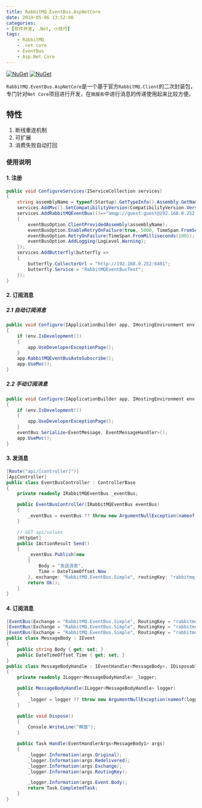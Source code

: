 ```yaml
---
title: RabbitMQ.EventBus.AspNetCore
date: 2019-05-06 13:52:00
categories:
- [软件开发, .Net, 小技巧]
tags: 
    - RabbitMQ
    - .net core
    - EventBus
    - Asp.Net Core
---
```


[![NuGet](https://img.shields.io/nuget/v/RabbitMQ.EventBus.AspNetCore.svg?style=popout)](https://www.nuget.org/packages/RabbitMQ.EventBus.AspNetCore)  [![NuGet](https://img.shields.io/nuget/dt/RabbitMQ.EventBus.AspNetCore.svg?style=popout)](https://www.nuget.org/packages/RabbitMQ.EventBus.AspNetCore)


`RabbitMQ.EventBus.AspNetCore`是一个基于官方`RabbitMQ.Client`的二次封装包，专门针对`Net Core`项目进行开发，在`微服务`中进行消息的传递使用起来比较方便。
## 特性
1. 断线重连机制
1. 可扩展
1. 消费失败自动打回

### 使用说明

#### 1. 注册
~~~ csharp
public void ConfigureServices(IServiceCollection services)
{
    string assemblyName = typeof(Startup).GetTypeInfo().Assembly.GetName().Name;
    services.AddMvc().SetCompatibilityVersion(CompatibilityVersion.Version_2_1);
    services.AddRabbitMQEventBus(()=>"amqp://guest:guest@192.168.0.252:5672/", eventBusOptionAction: eventBusOption =>
    {
        eventBusOption.ClientProvidedAssembly(assemblyName);
        eventBusOption.EnableRetryOnFailure(true, 5000, TimeSpan.FromSeconds(30));
        eventBusOption.RetryOnFailure(TimeSpan.FromMilliseconds(100));
        eventBusOption.AddLogging(LogLevel.Warning);
    });
    services.AddButterfly(butterfly =>
    {
        butterfly.CollectorUrl = "http://192.168.0.252:6401";
        butterfly.Service = "RabbitMQEventBusTest";
    });
}
~~~
#### 2. 订阅消息
##### 2.1 自动订阅消息
~~~ csharp
public void Configure(IApplicationBuilder app, IHostingEnvironment env, IServiceTracer tracer)
{
    if (env.IsDevelopment())
    {
        app.UseDeveloperExceptionPage();
    }
    app.RabbitMQEventBusAutoSubscribe();
    app.UseMvc();
}
~~~
##### 2.2 手动订阅消息
~~~ csharp
public void Configure(IApplicationBuilder app, IHostingEnvironment env, IRabbitMQEventBus eventBus)
{
    if (env.IsDevelopment())
    {
        app.UseDeveloperExceptionPage();
    }
    eventBus.Serialize<EventMessage, EventMessageHandler>();
    app.UseMvc();
}
~~~
#### 3. 发消息
~~~ csharp
[Route("api/[controller]")]
[ApiController]
public class EventBusController : ControllerBase
{
    private readonly IRabbitMQEventBus _eventBus;

    public EventBusController(IRabbitMQEventBus eventBus)
    {
        _eventBus = eventBus ?? throw new ArgumentNullException(nameof(eventBus));
    }

    // GET api/values
    [HttpGet]
    public IActionResult Send()
    {
        _eventBus.Publish(new
        {
            Body = "发送消息",
            Time = DateTimeOffset.Now
        }, exchange: "RabbitMQ.EventBus.Simple", routingKey: "rabbitmq.eventbus.test");
        return Ok();
    }
}
~~~
#### 4. 订阅消息
~~~ csharp
[EventBus(Exchange = "RabbitMQ.EventBus.Simple", RoutingKey = "rabbitmq.eventbus.test")]
[EventBus(Exchange = "RabbitMQ.EventBus.Simple", RoutingKey = "rabbitmq.eventbus.test1")]
[EventBus(Exchange = "RabbitMQ.EventBus.Simple", RoutingKey = "rabbitmq.eventbus.test2")]
public class MessageBody : IEvent
{
    public string Body { get; set; }
    public DateTimeOffset Time { get; set; }
}
public class MessageBodyHandle : IEventHandler<MessageBody>, IDisposable
{
    private readonly ILogger<MessageBodyHandle> _logger;

    public MessageBodyHandle(ILogger<MessageBodyHandle> logger)
    {
        _logger = logger ?? throw new ArgumentNullException(nameof(logger));
    }

    public void Dispose()
    {
        Console.WriteLine("释放");
    }

    public Task Handle(EventHandlerArgs<MessageBody1> args)
    {
        _logger.Information(args.Original);
        _logger.Information(args.Redelivered);
        _logger.Information(args.Exchange);
        _logger.Information(args.RoutingKey);

        _logger.Information(args.Event.Body);
        return Task.CompletedTask;
    }
}
~~~
